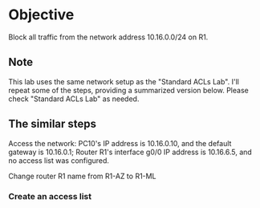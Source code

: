 # Objective
Block all traffic from the network address 10.16.0.0/24 on R1.
## Note 
This lab uses the same network setup as the "Standard ACLs Lab". I'll repeat some of the steps, providing a summarized version below. Please check "Standard ACLs Lab" as needed. 
## The similar steps
Access the network: PC10's IP address is 10.16.0.10, and the default gateway is 10.16.0.1; Router R1's interface g0/0 IP address is 10.16.6.5, and no access list was configured.

Change router R1 name from R1-AZ to R1-ML
### Create an access list
 



